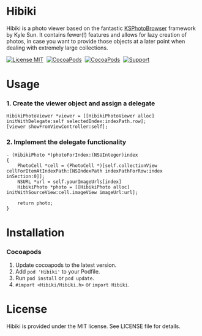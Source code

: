 Hibiki
==============

Hibiki is a photo viewer based on the fantastic [KSPhotoBrowser](https://github.com/skx926/KSPhotoBrowser) framework by Kyle Sun. It contains fewer(!) features and allows for lazy creation of photos, in case you want to provide those objects at a later point when dealing with extremely large collections.

[![License MIT](https://img.shields.io/badge/license-MIT-green.svg?style=flat)](https://raw.githubusercontent.com/skx926/KSPhotoBrowser/master/LICENSE)&nbsp;
[![CocoaPods](http://img.shields.io/cocoapods/v/Hibiki.svg?style=flat)](http://cocoapods.org/?q=Hibiki)&nbsp;
[![CocoaPods](http://img.shields.io/cocoapods/p/Hibiki.svg?style=flat)](http://cocoapods.org/?q=Hibiki)&nbsp;
[![Support](https://img.shields.io/badge/support-iOS%208.0%2B%20-blue.svg?style=flat)](https://www.apple.com/nl/ios/)&nbsp;

Usage
==============
### 1. Create the viewer object and assign a delegate
```objc
HibikiPhotoViewer *viewer = [[HibikiPhotoViewer alloc] initWithDelegate:self selectedIndex:indexPath.row];
[viewer showFromViewController:self];
```

### 2. Implement the delegate functionality

```
- (HibikiPhoto *)photoForIndex:(NSUInteger)index
{
    PhotoCell *cell = (PhotoCell *)[self.collectionView cellForItemAtIndexPath:[NSIndexPath indexPathForRow:index inSection:0]];
    NSURL *url = self.yourImageUrls[index]
    HibikiPhoto *photo = [[HibikiPhoto alloc] initWithSourceView:cell.imageView imageUrl:url];
    
    return photo;
}
```

Installation
==============
### Cocoapods
1. Update cocoapods to the latest version.
2. Add `pod 'Hibiki'` to your Podfile.
3. Run `pod install` or `pod update`.
4. `#import <Hibiki/Hibiki.h>` or `import Hibiki`.

License
==============
Hibiki is provided under the MIT license. See LICENSE file for details.
